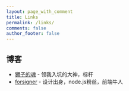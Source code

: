 ```yaml
---
layout: page_with_comment
title: Links
permalink: /links/
comments: false
author_footer: false
---
```


## 博客 
* [狮子的魂][] - 领我入坑的大神，标杆
* [forsigner][] - 设计出身，node.js粉丝，前端牛人


[狮子的魂]: http://my.oschina.net/jcseg/blog/
[forsigner]: http://forsigner.com/
